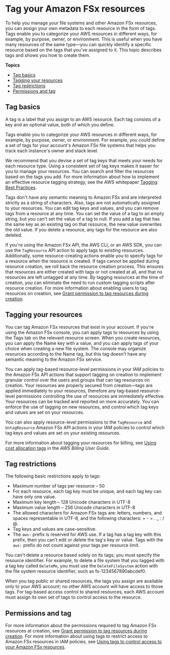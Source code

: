# Tag your Amazon FSx resources<a name="tag-resources"></a>

To help you manage your file systems and other Amazon FSx resources, you can assign your own metadata to each resource in the form of tags\. Tags enable you to categorize your AWS resources in different ways, for example, by purpose, owner, or environment\. This is useful when you have many resources of the same type—you can quickly identify a specific resource based on the tags that you've assigned to it\. This topic describes tags and shows you how to create them\.

**Topics**
+ [Tag basics](#tag-basics)
+ [Tagging your resources](#tagging-your-resources)
+ [Tag restrictions](#tag-restrictions)
+ [Permissions and tag](#tags-iam)

## Tag basics<a name="tag-basics"></a>

A tag is a label that you assign to an AWS resource\. Each tag consists of a key and an optional value, both of which you define\.

Tags enable you to categorize your AWS resources in different ways, for example, by purpose, owner, or environment\. For example, you could define a set of tags for your account's Amazon FSx file systems that helps you track each instance's owner and stack level\.

We recommend that you devise a set of tag keys that meets your needs for each resource type\. Using a consistent set of tag keys makes it easier for you to manage your resources\. You can search and filter the resources based on the tags you add\. For more information about how to implement an effective resource tagging strategy, see the AWS whitepaper [Tagging Best Practices](https://docs.aws.amazon.com/whitepapers/latest/tagging-best-practices/welcome.html)\.

Tags don't have any semantic meaning to Amazon FSx and are interpreted strictly as a string of characters\. Also, tags are not automatically assigned to your resources\. You can edit tag keys and values, and you can remove tags from a resource at any time\. You can set the value of a tag to an empty string, but you can't set the value of a tag to null\. If you add a tag that has the same key as an existing tag on that resource, the new value overwrites the old value\. If you delete a resource, any tags for the resource are also deleted\.

If you're using the Amazon FSx API, the AWS CLI, or an AWS SDK, you can use the `TagResource` API action to apply tags to existing resources\. Additionally, some resource\-creating actions enable you to specify tags for a resource when the resource is created\. If tags cannot be applied during resource creation, we roll back the resource creation process\. This ensures that resources are either created with tags or not created at all, and that no resources are left untagged at any time\. By tagging resources at the time of creation, you can eliminate the need to run custom tagging scripts after resource creation\. For more information about enabling users to tag resources on creation, see [Grant permission to tag resources during creation](supported-iam-actions-tagging.md)\.

## Tagging your resources<a name="tagging-your-resources"></a>

You can tag Amazon FSx resources that exist in your account\. If you're using the Amazon FSx console, you can apply tags to resources by using the Tags tab on the relevant resource screen\. When you create resources, you can apply the Name key with a value, and you can apply tags of your choice when creating a new file system\. The console may organize resources according to the Name tag, but this tag doesn't have any semantic meaning to the Amazon FSx service\.

You can apply tag\-based resource\-level permissions in your IAM policies to the Amazon FSx API actions that support tagging on creation to implement granular control over the users and groups that can tag resources on creation\. Your resources are properly secured from creation—tags are applied immediately to your resources, therefore any tag\-based resource\-level permissions controlling the use of resources are immediately effective\. Your resources can be tracked and reported on more accurately\. You can enforce the use of tagging on new resources, and control which tag keys and values are set on your resources\.

You can also apply resource\-level permissions to the `TagResource` and `UntagResource` Amazon FSx API actions in your IAM policies to control which tag keys and values are set on your existing resources\.

For more information about tagging your resources for billing, see [Using cost allocation tags](https://docs.aws.amazon.com/awsaccountbilling/latest/aboutv2/cost-alloc-tags.html) in the *AWS Billing User Guide*\.

## Tag restrictions<a name="tag-restrictions"></a>

The following basic restrictions apply to tags:
+ Maximum number of tags per resource – 50
+ For each resource, each tag key must be unique, and each tag key can have only one value\.
+ Maximum key length – 128 Unicode characters in UTF\-8
+ Maximum value length – 256 Unicode characters in UTF\-8
+ The allowed characters for Amazon FSx tags are: letters, numbers, and spaces representable in UTF\-8, and the following characters: \+ \- = \. \_ : / @\.
+ Tag keys and values are case\-sensitive\.
+ The `aws:` prefix is reserved for AWS use\. If a tag has a tag key with this prefix, then you can't edit or delete the tag's key or value\. Tags with the `aws:` prefix do not count against your tags per resource limit\.

You can't delete a resource based solely on its tags; you must specify the resource identifier\. For example, to delete a file system that you tagged with a tag key called `DeleteMe`, you must use the `DeleteFileSystem` action with the file system resource identifier, such as fs\-1234567890abcdef0\.

When you tag public or shared resources, the tags you assign are available only to your AWS account; no other AWS account will have access to those tags\. For tag\-based access control to shared resources, each AWS account must assign its own set of tags to control access to the resource\.

## Permissions and tag<a name="tags-iam"></a>

For more information about the permissions required to tag Amazon FSx resources at creation, see [Grant permission to tag resources during creation](supported-iam-actions-tagging.md)\. For more information about using tags to restrict access to Amazon FSx resources in IAM policies, see [Using tags to control access to your Amazon FSx resources](restrict-fsx-access-tags.md)\.